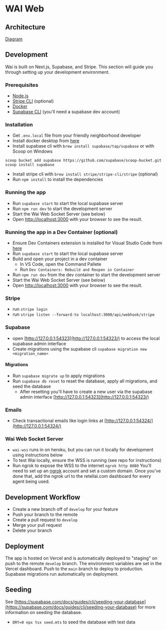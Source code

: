 # WAI Web

## Architecture
[Diagram](https://s.icepanel.io/W7ywJJ89DYtzBE/50WS)

## Development

Wai is built on Next.js, Supabase, and Stripe. This section will guide you through setting up your development environment.

### Prerequisites

- [Node.js](https://nodejs.org/en/)
- [Stripe CLI](https://stripe.com/docs/stripe-cli) (optional)
- [Docker](https://www.docker.com/products/docker-desktop)
- [Supabase CLI](https://supabase.io/docs/guides/cli) (you'll need a supabase dev account)

### Installation

- Get `.env.local` file from your friendly neighborhood developer
- Install docker desktop from [here](https://www.docker.com/products/docker-desktop)
- Install supabase cli with `brew install supabase/tap/supabase` or with Scoop on Windows
```
scoop bucket add supabase https://github.com/supabase/scoop-bucket.git
scoop install supabase
```
- Install stripe cli with `brew install stripe/stripe-cli/stripe` (optional)
- Run `npm install` to install the dependencies

### Running the app

- Run `supabase start` to start the local supabase server
- Run `npm run dev` to start the development server
- Start the Wai Web Socket Server (see below)
- Open [http://localhost:3000](http://localhost:3000) with your browser to see the result.

### Running the app in a Dev Container (optional)

- Ensure Dev Containers extension is installed for Visual Studio Code from [here](https://marketplace.visualstudio.com/items?itemName=ms-vscode-remote.remote-containers)
- Run `supabase start` to start the local supabase server
- Build and open your project in a dev container
  - In VS Code, open the Command Pallete
  - Run `Dev Containers: Rebuild and Reopen in Container`
- Run `npm run dev` from the dev container to start the development server
- Start the Wai Web Socket Server (see below)
- Open [http://localhost:3000](http://localhost:3000) with your browser to see the result.

### Stripe

- run `stripe login`
- run `stripe listen --forward-to localhost:3000/api/webhook/stripe`

### Supabase

- open [http://127.0.0.1:54323](http://127.0.0.1:54323/) to access the local supabase admin interface
- Create migrations using the supabase cli `supabase migration new <migration_name>`

#### Migrations

- Run `supabase migrate up` to apply migrations
- Run `supabase db reset` to reset the database, apply all migrations, and seed the database
  - After resetting you'll have to create a new user via the supabase admin interface [http://127.0.0.1:54323](http://127.0.0.1:54323/)

### Emails
- Check transactional emails like login links at [http://127.0.0.1:54324/](http://127.0.0.1:54324/)

### Wai Web Socket Server
- `wai-wss` runs in on heroku, but you can run it locally for development using instructions below
- To test Wai locally, ensure the WSS is running (see repo for instructions)
- Run ngrok to expose the WSS to the internet `ngrok http 8080` You'll need to set up an [ngrok](https://ngrok.com/) account and set a custom domain. Once you've done that, add the ngrok url to the retellai.com dashboard for every agent being used.

## Development Workflow
- Create a new branch off of `develop` for your feature
- Push your branch to the remote
- Create a pull request to `develop`
- Merge your pull request
- Delete your branch

## Deployment
The app is hosted on Vercel and is automatically deployed to "staging" on push to the remote `develop` branch. The environment variables are set in the Vercel dashboard. Push to the `main` branch to deploy to production. Supabase migrations run automatically on deployment.

## Seeding
See [https://supabase.com/docs/guides/cli/seeding-your-database](https://supabase.com/docs/guides/cli/seeding-your-database) for more information on seeding the database.

- `DRY=0 npx tsx seed.mts` to seed the database with test data
